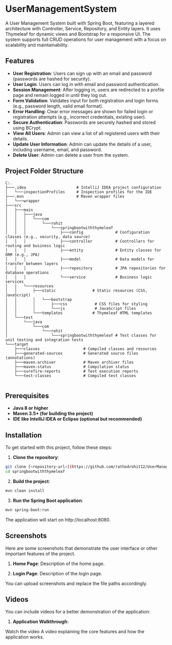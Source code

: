 # UserManagementSystem
A User Management System built with Spring Boot, featuring a layered architecture with Controller, Service, Repository, and Entity layers. It uses Thymeleaf for dynamic views and Bootstrap for a responsive UI. The system supports full CRUD operations for user management with a focus on scalability and maintainability.


## Features
- **User Registration**: Users can sign up with an email and password (passwords are hashed for security).
- **User Login**: Users can log in with email and password authentication.
- **Session Management**: After logging in, users are redirected to a profile page and remain logged in until they log out.
- **Form Validation**: Validates input for both registration and login forms (e.g., password length, valid email format).
- **Error Handling**: Clear error messages are shown for failed login or registration attempts (e.g., incorrect credentials, existing user).
- **Secure Authentication**: Passwords are securely hashed and stored using BCrypt.
- **View All Users**: Admin can view a list of all registered users with their details.
- **Update User Information**: Admin can update the details of a user, including username, email, and password.
- **Delete User**: Admin can delete a user from the system.


## Project Folder Structure
```
C:.
├───.idea                      # IntelliJ IDEA project configuration
│   └───inspectionProfiles     # Inspection profiles for the IDE
├───.mvn                       # Maven wrapper files
│   └───wrapper
├───src
│   ├───main
│   │   ├───java
│   │   │   └───com
│   │   │       └───rohit
│   │   │           └───springbootwiththymeleaf
│   │   │               ├───config              # Configuration classes (e.g., security, data source)
│   │   │               ├───controller          # Controllers for routing and business logic
│   │   │               ├───entity              # Entity classes for ORM (e.g., JPA)
│   │   │               ├───model               # Data models for transfer between layers
│   │   │               ├───repository          # JPA repositories for database operations
│   │   │               └───service             # Business logic services
│   │   └───resources
│   │       ├───static                # Static resources (CSS, JavaScript)
│   │       │   └───bootstrap
│   │       │       ├───css            # CSS files for styling
│   │       │       └───js             # JavaScript files
│   │       └───templates             # Thymeleaf HTML templates
│   └───test
│       └───java
│           └───com
│               └───rohit
│                   └───springbootwiththymeleaf # Test classes for unit testing and integration tests
└───target
    ├───classes                   # Compiled classes and resources
    ├───generated-sources         # Generated source files (annotations)
    ├───maven-archiver            # Maven archiver files
    ├───maven-status              # Compilation status
    ├───surefire-reports          # Test execution reports
    └───test-classes              # Compiled test classes


```

## Prerequisites
- **Java 8 or higher**
- **Maven 3.5+ (for building the project)**
- **IDE like IntelliJ IDEA or Eclipse (optional but recommended)**


## Installation
To get started with this project, follow these steps:

1. **Clone the repository**:

```bash
git clone [<repository-url>](https://github.com/rathodrohit12/UserManagementSystem.git)
cd springbootwiththymeleaf
```
2. **Build the project**:
```bash
mvn clean install
```
3. **Run the Spring Boot application**:

```bash
mvn spring-boot:run
```
The application will start on http://localhost:8080.


## Screenshots
Here are some screenshots that demonstrate the user interface or other important features of the project.

1. **Home Page**:
Description of the home page.

2. **Login Page**:
Description of the login page.

You can upload screenshots and replace the file paths accordingly.

## Videos
You can include videos for a better demonstration of the application:

1. **Application Walkthrough**:

Watch the video A video explaining the core features and how the application works.




